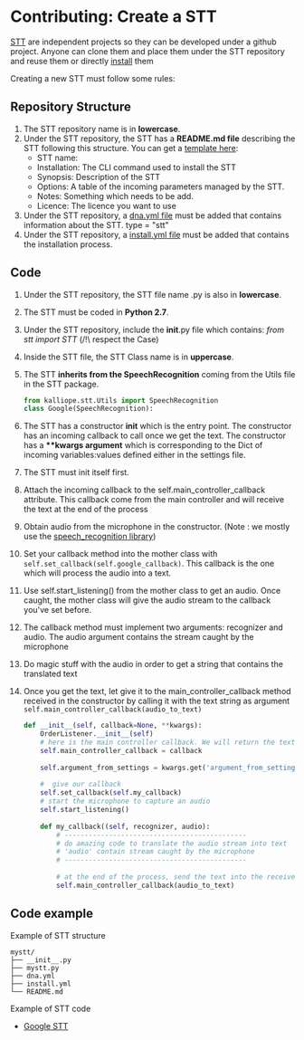 # Contributing: Create a STT

[STT](../stt.md) are independent projects so they can be developed under a github project. 
Anyone can clone them and place them under the STT repository and reuse them or directly [install](../stt.md) them

Creating a new STT must follow some rules:

## Repository Structure
1. The STT repository name is in __lowercase__.
1. Under the STT repository, the STT has a __README.md file__ describing the STT following this structure. You can get a [template here](stt_template.md):
    - STT name:
    - Installation:     The CLI command used to install the STT
    - Synopsis:         Description of the STT
    - Options:          A table of the incoming parameters managed by the STT.
    - Notes:            Something which needs to be add.
    - Licence:          The licence you want to use
1. Under the STT repository, a [dna.yml file](dna.md) must be added that contains information about the STT. type = "stt"
1. Under the STT repository, a [install.yml file](installation_file.md) must be added that contains the installation process.


## Code
1. Under the STT repository, the STT file name .py is also in __lowercase__.
1. The STT must be coded in __Python 2.7__.
1. Under the STT repository, include the __init__.py file which contains: *from stt import STT* (/!\ respect the Case)
1. Inside the STT file, the STT Class name is in __uppercase__.
1. The STT __inherits from the SpeechRecognition__ coming from the Utils file in the STT package.

    ```python
    from kalliope.stt.Utils import SpeechRecognition
    class Google(SpeechRecognition):
    ```

1. The STT has a constructor __init__ which is the entry point.
The constructor has an incoming callback to call once we get the text.
The constructor has a __**kwargs argument__ which is corresponding to the Dict of incoming variables:values defined either in the settings file.
1. The STT must init itself first.
1. Attach the incoming callback to the self.main_controller_callback attribute. This callback come from the main controller and will receive the text at the end of the process
1. Obtain audio from the microphone in the constructor. (Note : we mostly use the [speech_recognition library](https://pypi.python.org/pypi/SpeechRecognition/))
1. Set your callback method into the mother class with `self.set_callback(self.google_callback)`. This callback is the one which will process the audio into a text.
1. Use self.start_listening() from the mother class to get an audio. Once caught, the mother class will give the audio stream to the callback you've set before.
1. The callback method must implement two arguments: recognizer and audio. The audio argument contains the stream caught by the microphone
1. Do magic stuff with the audio in order to get a string that contains the translated text
1. Once you get the text, let give it to the main_controller_callback method received in the constructor by calling it with the text string as argument `self.main_controller_callback(audio_to_text)`

    ```python
    def __init__(self, callback=None, **kwargs):
        OrderListener.__init__(self)
        # here is the main controller callback. We will return the text at the end of the process
        self.main_controller_callback = callback
        
        self.argument_from_settings = kwargs.get('argument_from_settings', None)
        
        #  give our callback   
        self.set_callback(self.my_callback)
        # start the microphone to capture an audio
        self.start_listening()
        
        def my_callback((self, recognizer, audio):
            # ---------------------------------------------
            # do amazing code to translate the audio stream into text
            # 'audio' contain stream caught by the microphone
            # ---------------------------------------------
            
            # at the end of the process, send the text into the received callback method
            self.main_controller_callback(audio_to_text)
    ```



## Code example

Example of STT structure
```
mystt/
├── __init__.py
├── mystt.py
├── dna.yml
├── install.yml
└── README.md
```

Example of STT code
- [Google STT](../../kalliope/stt/google/README.md)
